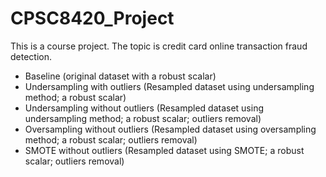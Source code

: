 # CPSC8420_Project

This is a course project. The topic is credit card online transaction fraud detection.
- Baseline (original dataset with a robust scalar)
- Undersampling with outliers (Resampled dataset using undersampling method; a robust scalar)
- Undersampling without outliers (Resampled dataset using undersampling method; a robust scalar; outliers removal)
- Oversampling without outliers (Resampled dataset using oversampling method; a robust scalar; outliers removal)
- SMOTE without outliers (Resampled dataset using SMOTE; a robust scalar; outliers removal)
